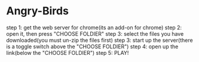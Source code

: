 # Angry-Birds

step 1: get the web server for chrome(its an add-on for chrome)
step 2: open it, then press "CHOOSE FOLDIER"
step 3: select the files you have downloaded(you must un-zip the files first)
step 3: start up the server(there is a toggle switch above the "CHOOSE FOLDIER")
step 4: open up the link(below the "CHOOSE FOLDIER")
step 5: PLAY!

